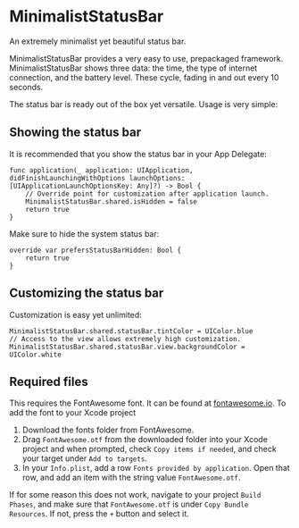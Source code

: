 # MinimalistStatusBar
An extremely minimalist yet beautiful status bar.

MinimalistStatusBar provides a very easy to use, prepackaged framework. MinimalistStatusBar shows three data: the time, the type of internet connection, and the battery level. These cycle, fading in and out every 10 seconds. 

The status bar is ready out of the box yet versatile. Usage is very simple:

## Showing the status bar

It is recommended that you show the status bar in your App Delegate:

    func application(_ application: UIApplication, didFinishLaunchingWithOptions launchOptions: [UIApplicationLaunchOptionsKey: Any]?) -> Bool {
        // Override point for customization after application launch.
        MinimalistStatusBar.shared.isHidden = false
        return true
    }
    
Make sure to hide the system status bar:

    override var prefersStatusBarHidden: Bool {
        return true
    }
    
## Customizing the status bar    

Customization is easy yet unlimited:

    MinimalistStatusBar.shared.statusBar.tintColor = UIColor.blue
    // Access to the view allows extremely high customization.
    MinimalistStatusBar.shared.statusBar.view.backgroundColor = UIColor.white

## Required files

This requires the FontAwesome font. It can be found at <a href="https://www.fontawesome.io">fontawesome.io</a>. To add the font to your Xcode project

 1. Download the fonts folder from FontAwesome.
 2. Drag `FontAwesome.otf` from the downloaded folder into your Xcode project and when prompted, check `Copy items if needed`, and check your target under `Add to targets`. 
 3. In your `Info.plist`, add a row `Fonts provided by application`. Open that row, and add an item with the string value `FontAwesome.otf`.

If for some reason this does not work, navigate to your project `Build Phases`, and make sure that `FontAwesome.otf` is under `Copy Bundle Resources`. If not, press the `+` button and select it.
